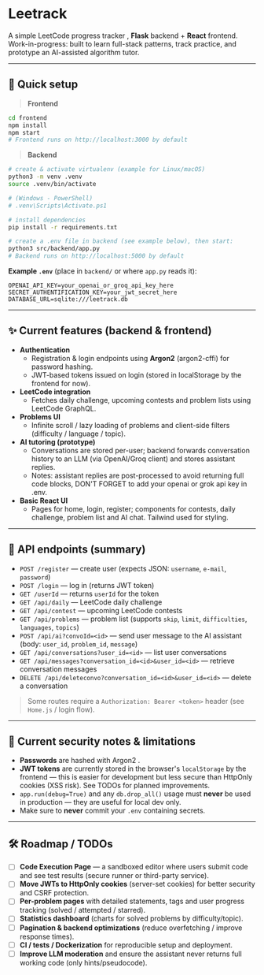 # Leetrack

A simple LeetCode progress tracker , **Flask** backend + **React** frontend.  
Work-in-progress: built to learn full-stack patterns, track practice, and prototype an AI-assisted algorithm tutor.

---

## 🔧 Quick setup

> **Frontend**
```bash
cd frontend
npm install
npm start
# Frontend runs on http://localhost:3000 by default
```

> **Backend**
```bash
# create & activate virtualenv (example for Linux/macOS)
python3 -m venv .venv
source .venv/bin/activate

# (Windows - PowerShell)
# .venv\Scripts\Activate.ps1

# install dependencies
pip install -r requirements.txt

# create a .env file in backend (see example below), then start:
python3 src/backend/app.py
# Backend runs on http://localhost:5000 by default
```

**Example `.env`** (place in `backend/` or where `app.py` reads it):
```
OPENAI_API_KEY=your_openai_or_groq_api_key_here
SECRET_AUTHENTIFICATION_KEY=your_jwt_secret_here
DATABASE_URL=sqlite:///leetrack.db
```

---

## ✨ Current features (backend & frontend)

- **Authentication**
  - Registration & login endpoints using **Argon2** (argon2-cffi) for password hashing.
  - JWT-based tokens issued on login (stored in localStorage by the frontend for now).
- **LeetCode integration**
  - Fetches daily challenge, upcoming contests and problem lists using LeetCode GraphQL.
- **Problems UI**
  - Infinite scroll / lazy loading of problems and client-side filters (difficulty / language / topic).
- **AI tutoring (prototype)**
  - Conversations are stored per-user; backend forwards conversation history to an LLM (via OpenAI/Groq client) and stores assistant replies.
  - Notes: assistant replies are post-processed to avoid returning full code blocks, DON'T FORGET to add your openai or grok api key in .env.
- **Basic React UI**
  - Pages for home, login, register; components for contests, daily challenge, problem list and AI chat. Tailwind used for styling.

---

## 🧭 API endpoints (summary)

- `POST /register` — create user (expects JSON: `username`, `e-mail`, `password`)
- `POST /login` — log in (returns JWT token)
- `GET /userId` — returns `userId` for the token
- `GET /api/daily` — LeetCode daily challenge
- `GET /api/contest` — upcoming LeetCode contests
- `GET /api/problems` — problem list (supports `skip`, `limit`, `difficulties`, `languages`, `topics`)
- `POST /api/ai?convoId=<id>` — send user message to the AI assistant (body: `user_id`, `problem_id`, `message`)
- `GET /api/conversations?user_id=<id>` — list user conversations
- `GET /api/messages?conversation_id=<id>&user_id=<id>` — retrieve conversation messages
- `DELETE /api/deleteconvo?conversation_id=<id>&user_id=<id>` — delete a conversation

> Some routes require a `Authorization: Bearer <token>` header (see `Home.js` / login flow).

---

## 🔐 Current security notes & limitations

- **Passwords** are hashed with Argon2 .  
- **JWT tokens** are currently stored in the browser's `localStorage` by the frontend — this is easier for development but less secure than HttpOnly cookies (XSS risk). See TODOs for planned improvements.
- `app.run(debug=True)` and any `db.drop_all()` usage must **never** be used in production — they are useful for local dev only.
- Make sure to **never** commit your `.env` containing secrets.

---

## 🛠️ Roadmap / TODOs

- [ ] **Code Execution Page** — a sandboxed editor where users submit code and see test results (secure runner or third-party service).  
- [ ] **Move JWTs to HttpOnly cookies** (server-set cookies) for better security and CSRF protection.  
- [ ] **Per-problem pages** with detailed statements, tags and user progress tracking (solved / attempted / starred).  
- [ ] **Statistics dashboard** (charts for solved problems by difficulty/topic).  
- [ ] **Pagination & backend optimizations** (reduce overfetching / improve response times).  
- [ ] **CI / tests / Dockerization** for reproducible setup and deployment.  
- [ ] **Improve LLM moderation** and ensure the assistant never returns full working code (only hints/pseudocode).
